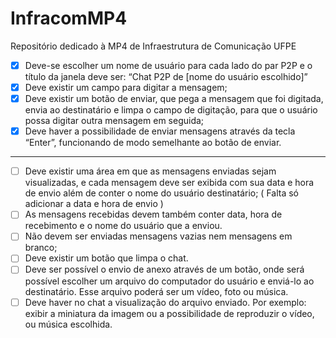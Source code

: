 # InfracomMP4
Repositório dedicado à MP4 de Infraestrutura de Comunicação UFPE

- [X] Deve-se escolher um nome de usuário para cada lado do par P2P e o título da janela deve ser: “Chat P2P de [nome do usuário escolhido]”
- [x] Deve existir um campo para digitar a mensagem;
- [x] Deve existir um botão de enviar, que pega a mensagem que foi digitada, envia ao destinatário e limpa o campo de digitação, para que o usuário possa digitar outra mensagem em seguida;
- [X] Deve haver a possibilidade de enviar mensagens através da tecla “Enter”, funcionando de modo semelhante ao botão de enviar.
---
- [ ] Deve existir uma área em que as mensagens enviadas sejam visualizadas, e cada mensagem deve ser exibida com sua data e hora de envio além de conter o nome do usuário destinatário; ( Falta só adicionar a data e hora de envio )
- [ ] As mensagens recebidas devem também conter data, hora de recebimento e o nome do usuário que a enviou.
- [ ] Não devem ser enviadas mensagens vazias nem mensagens em branco;
- [ ] Deve existir um botão que limpa o chat.
- [ ] Deve ser possível o envio de anexo através de um botão, onde será possível escolher um arquivo do computador do usuário e enviá-lo ao destinatário. Esse arquivo poderá ser um vídeo, foto ou música.
- [ ] Deve haver no chat a visualização do arquivo enviado. Por exemplo: exibir a miniatura da imagem ou a possibilidade de reproduzir o vídeo, ou música escolhida.  
